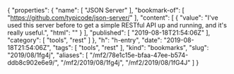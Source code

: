 {
  "properties": {
    "name": [
      "JSON Server"
    ],
    "bookmark-of": [
      "https://github.com/typicode/json-server/"
    ],
    "content": [
      {
        "value": "I've used this server before to get a simple RESTful API up and running, and it's really useful.",
        "html": ""
      }
    ],
    "published": [
      "2019-08-18T21:54:06Z"
    ],
    "category": [
      "tools",
      "rest"
    ]
  },
  "h": "h-entry",
  "date": "2019-08-18T21:54:06Z",
  "tags": [
    "tools",
    "rest"
  ],
  "kind": "bookmarks",
  "slug": "2019/08/1fg4j",
  "aliases": [
    "/mf2/78e1c15e-bfaa-47ee-b574-ddb8c902e6e9/",
    "/mf2/2019/08/1fg4j",
    "/mf2/2019/08/1fG4J"
  ]
}
